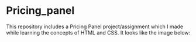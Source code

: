 # Pricing_panel
This repository includes a Pricing Panel project/assignment which I made while learning the concepts of HTML and CSS. 
It looks like the image below:

